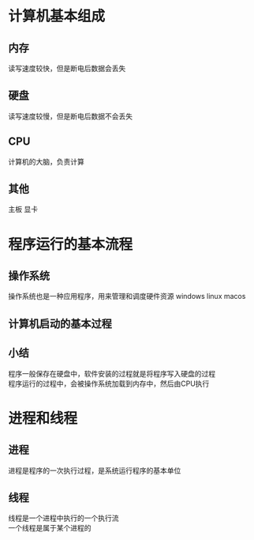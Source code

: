 # 计算机基本组成
## 内存
读写速度较快，但是断电后数据会丢失
## 硬盘
读写速度较慢，但是断电后数据不会丢失
## CPU
计算机的大脑，负责计算
## 其他
主板 显卡
# 程序运行的基本流程
## 操作系统
操作系统也是一种应用程序，用来管理和调度硬件资源
windows linux macos
## 计算机启动的基本过程

## 小结
程序一般保存在硬盘中，软件安装的过程就是将程序写入硬盘的过程  
程序运行的过程中，会被操作系统加载到内存中，然后由CPU执行

# 进程和线程
## 进程
进程是程序的一次执行过程，是系统运行程序的基本单位
## 线程
线程是一个进程中执行的一个执行流  
一个线程是属于某个进程的